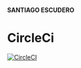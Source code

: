 **SANTIAGO ESCUDERO**

# CircleCi

[![CircleCI](https://dl.circleci.com/status-badge/img/gh/um-computacion-tm/ajedrez-2024-santiescu/tree/main.svg?style=svg)](https://dl.circleci.com/status-badge/redirect/gh/um-computacion-tm/ajedrez-2024-santiescu/tree/main)
